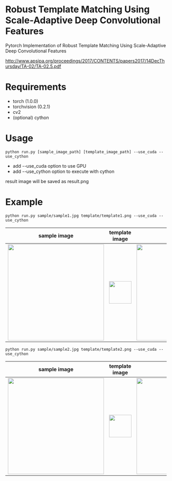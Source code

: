 # Robust Template Matching Using Scale-Adaptive Deep Convolutional Features
Pytorch Implementation of Robust Template Matching Using Scale-Adaptive
Deep Convolutional Features

http://www.apsipa.org/proceedings/2017/CONTENTS/papers2017/14DecThursday/TA-02/TA-02.5.pdf

# Requirements
* torch (1.0.0)
* torchvision (0.2.1)
* cv2
* (optional) cython

# Usage
```
python run.py [sample_image_path] [template_image_path] --use_cuda --use_cython
```

* add --use_cuda option to use GPU
* add --use_cython option to execute with cython

result image will be saved as result.png

# Example
```
python run.py sample/sample1.jpg template/template1.png --use_cuda --use_cython
```

|sample image|template image|result image|
|---|---|---|
|<img src="https://i.imgur.com/yYhdis1.png" width=300>|<img src="https://i.imgur.com/XT8Powb.png" width=70>|<img src="https://i.imgur.com/PbAJ7yq.png" width=300>|

```
python run.py sample/sample2.jpg template/template2.png --use_cuda --use_cython
```

|sample image|template image|result image|
|---|---|---|
|<img src="https://i.imgur.com/KEDIu1p.jpg" width=300>|<img src="https://i.imgur.com/nXRvBjU.png" width=70>|<img src="https://i.imgur.com/nqMdhbX.jpg" width=300>|
